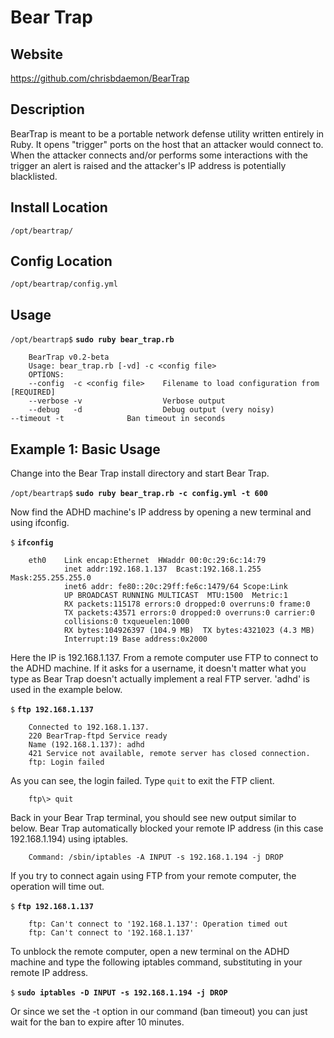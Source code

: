 
Bear Trap
=========

Website
-------

<https://github.com/chrisbdaemon/BearTrap>

Description
-----------

BearTrap is meant to be a portable network defense utility written entirely 
in Ruby. It opens "trigger" ports on the host that an attacker would connect 
to. When the attacker connects and/or performs some interactions with the 
trigger an alert is raised and the attacker's IP address is potentially blacklisted.

Install Location
----------------

`/opt/beartrap/`

Config Location
---------------

`/opt/beartrap/config.yml`

Usage
-----

`/opt/beartrap$` **`sudo ruby bear_trap.rb`**

        BearTrap v0.2-beta
        Usage: bear_trap.rb [-vd] -c <config file>
        OPTIONS:
        --config  -c <config file>    Filename to load configuration from [REQUIRED]
        --verbose -v                  Verbose output
        --debug   -d                  Debug output (very noisy)
	--timeout -t		      Ban timeout in seconds

Example 1: Basic Usage
----------------------

Change into the Bear Trap install directory and start Bear Trap.

`/opt/beartrap$` **`sudo ruby bear_trap.rb -c config.yml -t 600`**

Now find the ADHD machine's IP address by opening a new terminal and
using ifconfig.

`$` **`ifconfig`**

        eth0    Link encap:Ethernet  HWaddr 00:0c:29:6c:14:79  
                inet addr:192.168.1.137  Bcast:192.168.1.255  Mask:255.255.255.0
                inet6 addr: fe80::20c:29ff:fe6c:1479/64 Scope:Link
                UP BROADCAST RUNNING MULTICAST  MTU:1500  Metric:1
                RX packets:115178 errors:0 dropped:0 overruns:0 frame:0
                TX packets:43571 errors:0 dropped:0 overruns:0 carrier:0
                collisions:0 txqueuelen:1000 
                RX bytes:104926397 (104.9 MB)  TX bytes:4321023 (4.3 MB)
                Interrupt:19 Base address:0x2000 
    
Here the IP is 192.168.1.137. From a remote computer use FTP to connect
to the ADHD machine. If it asks for a username, it doesn't matter what
you type as Bear Trap doesn't actually implement a real FTP server.
'adhd' is used in the example below.

`$` **`ftp 192.168.1.137`**

        Connected to 192.168.1.137.
        220 BearTrap-ftpd Service ready
        Name (192.168.1.137): adhd
        421 Service not available, remote server has closed connection.
        ftp: Login failed

As you can see, the login failed. Type `quit` to exit the FTP client.

        ftp\> quit

Back in your Bear Trap terminal, you should see new output similar to
below. Bear Trap automatically blocked your remote IP address (in this
case 192.168.1.194) using iptables.

        Command: /sbin/iptables -A INPUT -s 192.168.1.194 -j DROP

If you try to connect again using FTP from your remote computer, the
operation will time out.

`$` **`ftp 192.168.1.137`**

        ftp: Can't connect to '192.168.1.137': Operation timed out
        ftp: Can't connect to '192.168.1.137'

To unblock the remote computer, open a new terminal on the ADHD machine
and type the following iptables command, substituting in your remote IP
address.

`$` **`sudo iptables -D INPUT -s 192.168.1.194 -j DROP`**

Or since we set the -t option in our command (ban timeout) you can just wait for the ban to expire after 10 minutes.
